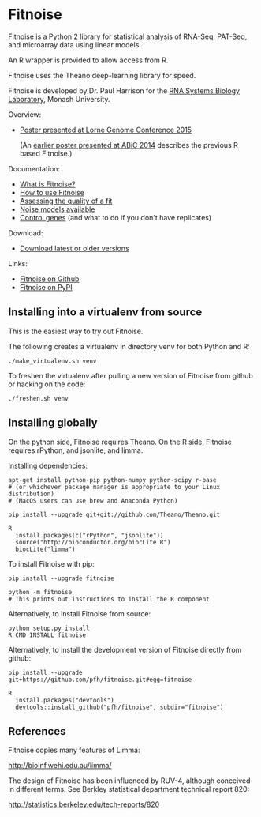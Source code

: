Fitnoise
===

Fitnoise is a Python 2 library for statistical analysis of RNA-Seq, PAT-Seq, and microarray data using linear models.

An R wrapper is provided to allow access from R.

Fitnoise uses the Theano deep-learning library for speed.

Fitnoise is developed by Dr. Paul Harrison for the [RNA Systems Biology Laboratory](http://rnasystems.erc.monash.edu), Monash University.

Overview:

* [Poster presented at Lorne Genome Conference 2015](doc/fitnoise-poster-lorne-2015.pdf)

  (An [earlier poster presented at ABiC 2014](http://f1000.com/posters/browse/summary/1097121) describes the previous R based Fitnoise.)

Documentation:

* [What is Fitnoise?](doc/what.md)
* [How to use Fitnoise](doc/how.md)
* [Assessing the quality of a fit](doc/assess.md)
* [Noise models available](doc/models.md)
* [Control genes](doc/controls.md) (and what to do if you don't have replicates)

Download:

* [Download latest or older versions](https://github.com/pfh/fitnoise/releases)

Links:

* [Fitnoise on Github](https://github.com/pfh/fitnoise)
* [Fitnoise on PyPI](https://pypi.python.org/pypi/fitnoise/)


Installing into a virtualenv from source
---

This is the easiest way to try out Fitnoise.

The following creates a virtualenv in directory venv for both Python and R:

    ./make_virtualenv.sh venv

To freshen the virtualenv after pulling a new version of Fitnoise from github or hacking on the code:

    ./freshen.sh venv


Installing globally
---

On the python side, Fitnoise requires Theano. On the R side, Fitnoise requires rPython, and jsonlite, and limma.

Installing dependencies:

    apt-get install python-pip python-numpy python-scipy r-base
    # (or whichever package manager is appropriate to your Linux distribution)
    # (MacOS users can use brew and Anaconda Python)

    pip install --upgrade git+git://github.com/Theano/Theano.git

    R
      install.packages(c("rPython", "jsonlite"))
      source("http://bioconductor.org/biocLite.R")
      biocLite("limma")

To install Fitnoise with pip:

    pip install --upgrade fitnoise

    python -m fitnoise
    # This prints out instructions to install the R component

Alternatively, to install Fitnoise from source:

    python setup.py install
    R CMD INSTALL fitnoise

Alternatively, to install the development version of Fitnoise directly from github:

    pip install --upgrade git+https://github.com/pfh/fitnoise.git#egg=fitnoise

    R
      install.packages("devtools")
      devtools::install_github("pfh/fitnoise", subdir="fitnoise")


References
---

Fitnoise copies many features of Limma:

http://bioinf.wehi.edu.au/limma/

The design of Fitnoise has been influenced by RUV-4, although conceived in different terms. See Berkley statistical department technical report 820:

http://statistics.berkeley.edu/tech-reports/820


